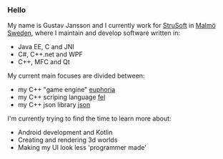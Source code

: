 ### Hello
My name is Gustav Jansson and I currently work for [StruSoft](https://strusoft.com/) in [Malmö Sweden](https://en.wikipedia.org/wiki/Malm%C3%B6), where I maintain and develop software written in:
* Java EE, C and JNI
* C#, C++.net and WPF
* C++, MFC and Qt

My current main focuses are divided between:
* my C++ "game engine" [euphoria](https://github.com/madeso/euphoria)
* my C++ scriping language [fel](https://github.com/madeso/fel)
* my C++ json library [json](https://github.com/madeso/json)

I'm currently trying to find the time to learn more about:
- Android development and Kotlin
- Creating and rendering 3d worlds
- Making my UI look less 'programmer made'

<!--
status thingy
![madeso](https://github-readme-stats.vercel.app/api?username=madeso&show_icons=true")

**madeso/madeso** is a ✨ _special_ ✨ repository because its `README.md` (this file) appears on your GitHub profile.

Here are some ideas to get you started:

- 🔭 I’m currently working on ...
- 🌱 I’m currently learning ...
- 👯 I’m looking to collaborate on ...
- 🤔 I’m looking for help with ...
- 💬 Ask me about ...
- 📫 How to reach me: ...
- 😄 Pronouns: ...
- ⚡ Fun fact: ...
-->
